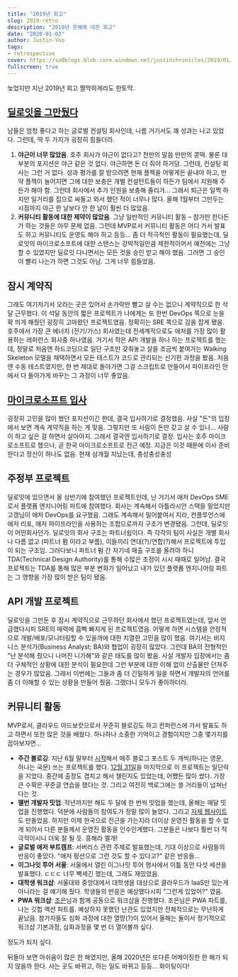 ```yaml
---
title: "2019년 회고"
slug: 2019-retro
description: "2019년 한해에 대한 회고"
date: "2020-01-03"
author: Justin-Yoo
tags:
- retrospective
cover: https://sa0blogs.blob.core.windows.net/justinchronicles/2019/01/yearly-retro-00.png
fullscreen: true
---
```


늦었지만 지난 2019년 회고 짤막하게라도 한토막.


## [딜로잇을 그만뒀다](https://justinchronicles.net/ko/2019/06/17/a-pause/) ##

남들은 엄청 좋다고 하는 글로벌 컨설팅 회사인데, 나름 거기서도 꽤 성과는 나고 있었다. 그런데, 딱 두 가지가 굉장히 힘들더라.

1. **야근이 너무 많았음**. 호주 회사가 야근이 없다고? 천만의 말씀 만만의 콩떡. 물론 대부분의 포지션은 야근 같은 것 없다. 야근하면 돈 더 줘야 하거덩. 그런데, 컨설팅 회사는 그런 거 없다. 성과 평가를 잘 받으려면 현재 플젝을 어떻게든 끝내야 하고, 만약 플젝이 늘어지면 그에 대한 보충은 개별 컨설턴트들이 하든가 팀에서 지원해 주든가 해야 함. 그런데 회사에서 추가 인원을 보충해 줄리가... 그래서 퇴근은 일찍 하지만 일거리를 집으로 싸들고 와서 했던 적이 너무나 많다. 올해 1월부터 그만두는 시점까지 야근 한 날보다 안 한 날이 훨씬 더 많았음.
2. **커뮤니티 활동에 대한 제약이 많았음**. 그냥 일반적인 커뮤니티 활동 &ndash; 참가만 한다든가 하는 것들은 아무 문제 없음. 그런데 MVP로서 커뮤니티 활동은 어디 가서 발표도 하고 커뮤니티도 운영도 해야 하고 등등... 좀 더 적극적인 활동이 필요했는데, 딜로잇의 마이크로소프트에 대한 스탠스는 강박적일만큼 제한적이어서 예전에는 그냥 할 수 있었지만 딜로잇 다니면서는 모든 것을 승인 받고 해야 했음. 그러면 그 승인이 빨리 나는가 하면 그것도 아님. 그게 너무 힘들었음.


## 잠시 계약직 ##

그래도 여기저기서 오라는 곳은 있어서 손가락만 빨고 살 수는 없으니 계약직으로 한 석달 근무했다. 이 석달 동안의 짧은 프로젝트가 나에게는 또 한번 DevOps 쪽으로 눈을 확 띄게 해줬던 굉장히 고마왔던 프로젝트였음. 정확히는 SRE 쪽으로 감을 잡게 됐음. 호주에서 가장 큰 에너지 (전기/가스) 회사였는데 전세계적으로도 애저를 가장 많이 활용하는 레퍼런스 회사중 하나였음. 거기서 작은 API 개발을 하나 하는 프로젝트를 했는데, 정말로 처음엔 하드코딩으로 일단 구조만 갖춰놓고 살을 조금씩 붙여가는 Walking Skeleton 모델을 채택하면서 모든 테스트가 코드로 관리되는 신기한 과정을 봤음. 처음엔 수동 테스트였지만, 한 번 제대로 돌아가면 그걸 스크립트로 만들어서 파이프라인 안에서 다 돌아가게 바꾸는 그 과정이 너무 좋았음.


## [마이크로소프트 입사](https://justinchronicles.net/ko/2019/09/16/cloud-advocate/) ##

굉장히 고민을 많이 했던 포지션이긴 한데, 결국 입사하기로 결정했음. 사실 "돈"의 입장에서 보면 계속 계약직을 하는 게 맞음. 그렇지만 또 사람이 돈만 갖고 살 수 있나... 사람이 하고 싶은 걸 하면서 살아야지. 그래서 결국엔 입사하기로 결정. 입사는 호주 마이크로소프트로 했으나, 곧 한국 마이크로소프트로 전근 예정. 지금은 이것 때문에 이사 준비한다고 정신이 하나도 없음. 현재 삼개월 지났는데, 충성충성충성


## 주정부 프로젝트 ##

딜로잇에 있으면서 올 상반기에 참여했던 프로젝트인데, 난 거기서 애저 DevOps SME로서 플랫폼 엔지니어링 파트에 참여했다. 회사는 계속해서 아틀라시안 스택을 밀었지만 고갱님이 애저 DevOps를 요구했음. 그래도 계속해서 밀어붙여서 지라, 컨플루언스에 애저 리포, 애저 파이프라인을 사용하는 조합으로까지 구조가 변경됐음. 그런데, 딜로잇이 어떤회사던가. 딜로잇의 회사 구조는 파트너쉽이다. 즉 각각의 팀이 사실은 개별 회사나 다름 없고 (파트너 펌 이라고 부름), 이들끼리 연대(?)/연합(?)해서 프로젝트에 투입이 되는 구조임. 그러다보니 파트너 펌 간 자기네 매출 구조를 올려야 하니 TDA(Technical Design Authority)를 통해 수많은 조정이 시시 때때로 일어남. 결국 프로젝트는 TDA를 통해 많은 부분 변화가 일어났고 내가 있던 플랫폼 엔지니어링 파트는 그 영향을 가장 많이 받은 팀이 됐음.


## API 개발 프로젝트 ##

딜로잇을 그만둔 후 잠시 계약직으로 근무하던 회사에서 했던 프로젝트였는데, 앞서 언급했다시피 SRE의 매력에 흠뻑 빠지게 된 프로젝트였음. 어떻게 하면 시스템을 안정적으로 개발/배포/모니터링할 수 있을까에 대한 치열한 고민을 많이 했음. 여기서는 비지니스 분석가(Business Analyst; BA)와 협업이 굉장히 많았다. 그런데 BA의 전형적인 "난 분석해 줬으니 나머진 니가해"와 같은 태도를 많이 봤음. 사실 개발자 입장에서는 좀 더 구체적인 상황에 대한 분석이 필요한데 그런 부분에 대한 이해 없이 산출물만 던져주는 경우가 많았음. 그래서 이번에는 그들과 좀 더 긴밀하게 일을 하면서 개발자의 언어를 좀 더 이해할 수 있는 상황을 만들어 줬음. 그랬더니 모두가 좋아하더라.


## 커뮤니티 활동 ##

MVP로서, 클라우드 아드보캇으로서 꾸준히 블로깅도 하고 컨퍼런스에 가서 발표도 하고 하면서 또한 많은 것을 배웠다. 하나하나 소중한 기억이고 경험이지만 그중 몇가지를 꼽아보자면...

* **주간 블로깅**: 지난 6월 말부터 [시작](https://blog.aliencube.org/ko/2019/06/26/building-azure-devops-extension-on-azure-devops-1/)해서 매주 블로그 포스트 두 개씩(하나는 영문, 하나는 국문) 쓰는 프로젝트를 했다. [12월 31일](https://blog.aliencube.org/ko/2019/12/31/managing-technical-lock-in-in-the-cloud/)을 마지막으로 이 프로젝트는 일단락을 지었다. 중간에 출장도 겹치고 해서 챌린지도 있었는데, 어쨌든 많이 썼다. 가장 큰 수확은 꾸준글 연습을 했다는 것. 그리고 여전히 백로그에는 쓸 거리들이 넘쳐난다는 것.
* **멜번 개발자 밋업**: 작년까지만 해도 두 달에 한 번씩 밋업을 했는데, 올해는 매달 밋업을 진행했다. 덕분에 사람들의 참여도가 정말 많이 늘었다. 그리고 [자체 웹사이트](https://koreandevelopersaustralia.org)도 만들었음. 하지만 이제 한국으로 전근을 가는지라 더이상 운영진 활동을 할 수 없게 되어서 다른 분들께서 운영진 활동을 인수인계했다. 그분들은 나보다 훨씬 더 적극적이시니 더욱 잘 될 듯. 흥해라 멜개!
* **글로벌 애저 부트캠프**: 서버리스 관련 주제로 발표했는데, 기대 이상으로 사람들의 반응이 좋았다. "애저 펑션으로 그런 것도 할 수 있다고?" 같은 반응들...
* **이그나잇 투어 서울**: 서울에서 열린 이그나잇 투어 행사에서 이틀 동안 다섯 세션을 발표했다. ㄷㄷㄷ 너무 빡세긴 했는데, 그래도 재밌었음.
* **대학생 워크샵**: 서울대와 중앙대에서 대학생을 대상으로 클라우드가 IaaS만 있는게 아니라는 걸 얘기해 줬다. 학생들의 반응은 예상했다시피 "그런게 있었어?" 였음.
* **PWA 워크샵**: [조은](https://twitter.com/apes01234)님과 함께 공동으로 워크샵을 진행했다. 조은님은 PWA 파트를, 나는 깃헙 액션 파트를. 예상하지 못했던 난관도 있었지만 전체적으로는 무난하게 끝났음. 참가자들도 심화 과정에 대한 열망(?)이 있어서 올해는 둘이서 정기적으로 워크샵 기본과정, 심화과정을 몇 번 더 열어볼까 싶다.

정도가 되지 싶다.

뒤돌아 보면 아쉬움이 많은 한 해였지만, 올해 2020년은 또다른 어메이징한 한 해가 되지 않을까 한다. 사는 곳도 바뀌고, 하는 일도 바뀌고 등등... 화이팅이다!
